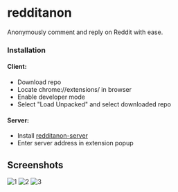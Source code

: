 # redditanon
Anonymously comment and reply on Reddit with ease.

### Installation
#### Client:
- Download repo
- Locate chrome://extensions/ in browser
- Enable developer mode
- Select "Load Unpacked" and select downloaded repo

#### Server:
- Install [redditanon-server](https://github.com/suite/redditanon-server) 
- Enter server address in extension popup

## Screenshots
![1](https://i.imgur.com/NfhPxd7.png)
![2](https://i.imgur.com/a2XckZ0.png) 
![3](https://i.imgur.com/osZxmVm.png) 


